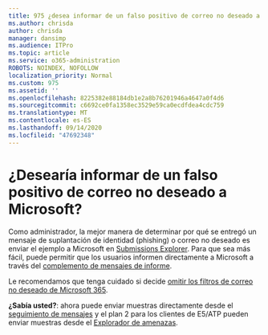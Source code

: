 ```yaml
---
title: 975 ¿desea informar de un falso positivo de correo no deseado a Microsoft?
ms.author: chrisda
author: chrisda
manager: dansimp
ms.audience: ITPro
ms.topic: article
ms.service: o365-administration
ROBOTS: NOINDEX, NOFOLLOW
localization_priority: Normal
ms.custom: 975
ms.assetid: ''
ms.openlocfilehash: 8225382e88184db1e2a8b76201946a4647a0f4d6
ms.sourcegitcommit: c6692ce0fa1358ec3529e59ca0ecdfdea4cdc759
ms.translationtype: MT
ms.contentlocale: es-ES
ms.lasthandoff: 09/14/2020
ms.locfileid: "47692348"
---
```

# <a name="would-you-like-to-report-a-spam-false-positive-to-microsoft"></a>¿Desearía informar de un falso positivo de correo no deseado a Microsoft?

Como administrador, la mejor manera de determinar por qué se entregó un mensaje de suplantación de identidad (phishing) o correo no deseado es enviar el ejemplo a Microsoft en [Submissions Explorer](https://protection.office.com/reportsubmission). Para que sea más fácil, puede permitir que los usuarios informen directamente a Microsoft a través del [complemento de mensajes de informe](https://appsource.microsoft.com/product/office/WA104381180?src=office&tab=Overview).

Le recomendamos que tenga cuidado si decide [omitir los filtros de correo no deseado de Microsoft 365](https://docs.microsoft.com/exchange/troubleshoot/antispam/cautions-against-bypassing-spam-filters).

**¿Sabía usted?**: ahora puede enviar muestras directamente desde el [seguimiento de mensajes](https://protection.office.com/messagetrace) y el plan 2 para los clientes de E5/ATP pueden enviar muestras desde el [Explorador de amenazas](https://docs.microsoft.com/microsoft-365/security/office-365-security/threat-explorer).
